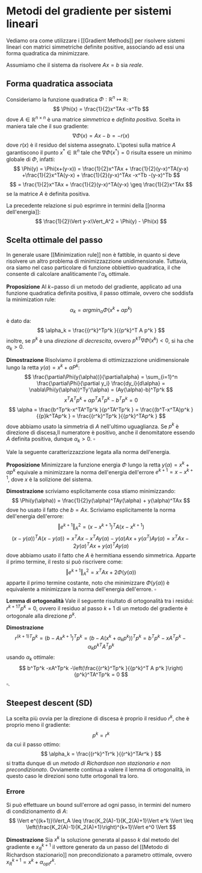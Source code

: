 # Metodi del gradiente per sistemi lineari

Vediamo ora come utilizzare i [[Gradient Methods]] per risolvere sistemi lineari con matrici simmetriche definite positive, associando ad essi una forma quadratica da minimizzare. 

Assumiamo che il sistema da risolvere $Ax=b$ sia *reale*.
## Forma quadratica associata
Consideriamo la funzione quadratica $\Phi : \mathbb{R}^n \mapsto \mathbb{R}$:
$$
\Phi(x) = \frac{1}{2}x^TAx -x^Tb
$$
dove $A \in \mathbb{R}^{n\times n}$ è una matrice _simmetrica_ e _definita positiva_.
Scelta in maniera tale che il suo gradiente:
$$
\nabla \Phi(x) = Ax-b = -r(x)
$$
dove $r(x)$ è il residuo del sistema assegnato. L'ipotesi sulla matrice $A$ garantiscono il punto $x^* \in \mathbb{R}^n$ tale che $\nabla \Phi(x^*)=0$ risulta essere un minimo globale di $\Phi$, infatti:
$$
\Phi(y) = \Phi(x+(y-x)) = \frac{1}{2}x^TAx + \frac{1}{2}(y-x)^TA(y-x) +\frac{1}{2}x^TA(y-x) + \frac{1}{2}(y-x)^TAx -x^Tb -(y-x)^Tb
$$
$$
= \frac{1}{2}x^TAx + \frac{1}{2}(y-x)^TA(y-x) \geq \frac{1}{2}x^TAx
$$
se la matrice $A$ è definita positiva.

La precedente relazione si può esprimre in termini della  [[norma dell'energia]]:
$$
\frac{1}{2}\Vert y-x\Vert_A^2 = \Phi(y) - \Phi(x)
$$

## Scelta ottimale del passo

In generale usare [[Minimization rule]] non è fattible, in quanto si deve risolvere un altro problema di minimizzazzione unidimensionale. Tuttavia, ora siamo nel caso particolare di funzione obbiettivo quadratica, il che consente di calcolare analiticamente l'$\alpha_k$ ottimale.

**Proposizione** Al $k-$passo di un metodo del gradiente, applicato ad una funzione quadratica definita positiva, il passo ottimale, ovvero che soddisfa la minimization rule:
$$
\alpha_k = argmin_\alpha \Phi(x^k+\alpha p^k)
$$
è dato da:
$$
\alpha_k = \frac{{r^k}^Tp^k }{{p^k}^T A p^k }
$$
inoltre, se $p^k$ è una _direzione di decrescita_, ovvero ${p^k}^T \nabla \Phi(x^k) <0$, si ha che $\alpha_k > 0$.

**Dimostrazione** Risolviamo il problema di ottimizzazzione unidimensionale lungo la retta $y(\alpha)=x^k +\alpha P^k$:
$$
\frac{\partial\Phi(y(\alpha))}{\partial\alpha} = \sum_{i=1}^n \frac{\partial\Phi}{\partial y_i} \frac{dy_i}{d\alpha} = \nabla\Phi(y(\alpha))^Ty'(\alpha) = (Ay(\alpha)-b)^Tp^k 
$$
$$
x^TA^Tp^k+\alpha p^TA^Tp^k -b^Tp^k = 0
$$
$$
\alpha = \frac{b^Tp^k-x^TA^Tp^k }{p^TA^Tp^k } = \frac{(b^T-x^TA)p^k }{{p}k^TAp^k } = \frac{{r^k}^Tp^k }{{p^k}^TAp^k }
$$
dove abbiamo usato la simmetria di $A$ nell'ultimo uguaglianza. 
Se $p^k$ è direzione di discesa,Il numeratore è positivo, anche il denomitatore essendo  $A$ definita positiva, dunque $\alpha_k>0$. $\square$

Vale la seguente caratterizzazzione legata alla norma dell'energia.

**Proposizione** Minimizzare la funzione energia $\Phi$ lungo la retta $y(\alpha)=x^k+\alpha p^k$ equivale a minimizzare la norma dell'energia dell'errore $e^{k+1}=x-x^{k+1}$, dove $x$ è la solizione del sistema.

**Dimostrazione** scriviamo esplicitamente cosa stiamo minimizzando:
$$
\Phi(y(\alpha)) = \frac{1}{2}y(\alpha)^TAy(\alpha) + y(\alpha)^TAx
$$
dove ho usato il fatto che $b=Ax$. Scriviamo esplicitamente la norma dell'energia dell'errore:
$$
\Vert e^{k+1}\Vert_A^2 = (x-x^{k+1})^TA(x-x^{k+1}) 
$$
$$
(x-y(\alpha))^TA(x-y(\alpha)) = x^TAx -x^TAy(\alpha) -y(\alpha)Ax +y(\alpha^T)Ay(\alpha) = x^TAx -2y(\alpha)^TAx + y(\alpha)^TAy(\alpha)
$$
dove abbiamo usato il fatto che $A$ è hermitiana essendo simmetrica.
Apparte il primo termine, il resto si può riscrivere come:
$$
\Vert e^{k+1}\Vert_A^2 = x^TAx +2\Phi(y(\alpha))
$$
apparte il primo termine costante, noto che minimizzare $\Phi(y(\alpha))$ è equivalente a minimizzare la norma dell'energia dell'errore. $\square$

**Lemma di ortogonalità** Vale il seguente risultato di ortogonalità tra i residui: ${r^{k+1}}^Tp^k = 0$, ovvero il residuo al passo $k+1$ di un metodo del gradiente è ortogonale alla direzione $p^k$.

**Dimostrazione** 
$$
{r^{(k+1)}}^T p^k = (b-Ax^{k+1})^Tp^k = (b-A(x^k+\alpha_kp^k))^Tp^k = b^Tp^k -xA^Tp^k -\alpha_k{p^k}^TA^Tp^k
$$
usando $\alpha_k$ ottimale:
$$
b^Tp^k -xA^Tp^k -\left(\frac{{r^k}^Tp^k }{{p^k}^T A p^k }\right){p^k}^TA^Tp^k = 0
$$
$\square$.

## Steepest descent (SD)

La scelta più ovvia per la direzione di discesa è proprio il residuo $r^k$, che è proprio meno il gradiente:
$$
p^k=r^k
$$
da cui il passo ottimo:
$$
\alpha_k = \frac{{r^k}^Tr^k }{{r^k}^TAr^k }
$$
si tratta dunque di un _metodo di Richardson non stazionario e non precondizionato_. 
Ovviamente continua a valere il lemma di ortogonalità, in questo caso le direzioni sono tutte ortogonali tra loro.

### Errore 

Si può effettuare un bound sull'errore ad ogni passo, in termini del numero di condizionamento di $A$:
$$
\Vert e^{(k+1)}\Vert_A \leq \frac{K_2(A)-1}{K_2(A)+1}\Vert e^k \Vert \leq \left(\frac{K_2(A)-1}{K_2(A)+1}\right)^{k+1}\Vert e^0 \Vert  
$$


**Dimostrazione**
Sia $x^k$ la soluzione generata al passo $k$ dal metodo del gradiente e ${x_R}^{k+1}$ il vettore generato da un passo del [[Metodo di Richardson stazionario]] non precondizionato a parametro ottimale, ovvero ${x_R}^{k+1} = x^k +\alpha_{opt} r^k$. 